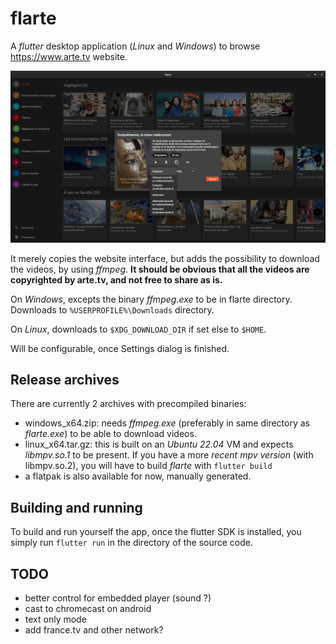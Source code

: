 # flarte

A *flutter* desktop application (*Linux* and *Windows*) to browse https://www.arte.tv website.

<img width="640" src="./screenshots/20230416-flarte.png" />

It merely copies the website interface, but adds the possibility to download the videos, by using *ffmpeg*.
**It should be obvious that all the videos are copyrighted by arte.tv, and not free to share as is.**

On *Windows*, excepts the binary *ffmpeg.exe* to be in flarte directory. Downloads to `%USERPROFILE%\Downloads` directory.

On *Linux*, downloads to `$XDG_DOWNLOAD_DIR` if set else to `$HOME`.

Will be configurable, once Settings dialog is finished.

## Release archives

There are currently 2 archives with precompiled binaries:

- windows_x64.zip:  needs *ffmpeg.exe* (preferably in same directory as *flarte.exe*) to be able to download videos.
- linux_x64.tar.gz: this is built on an *Ubuntu 22.04* VM and expects *libmpv.so.1* to be present. If you have a more *recent mpv version* (with libmpv.so.2), you will have to build *flarte* with `flutter build`
- a flatpak is also available for now, manually generated.

## Building and running

To build and run yourself the app, once the flutter SDK is installed, you simply run `flutter run` in the directory of the source code.

## TODO

- better control for embedded player (sound ?)
- cast to chromecast on android
- text only mode
- add france.tv and other network?

